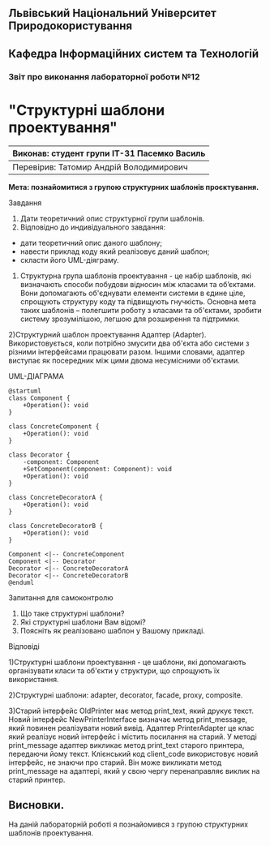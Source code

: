 ## Львівський Національний Університет Природокористування
## Кафедра Інформаційних систем та Технологій



### Звіт про виконання лабораторної роботи №12
# "Структурні шаблони проектування"



| Виконав: студент групи ІТ-31 Пасемко Василь   |
|----------------------------------------------|
| Перевірив: Татомир Андрій Володимирович      |




**Мета: познайомитися з групою структурних шаблонів проєктування.**


Завдання

1. Дати теоретичний опис структурної групи шаблонів.
2. Відповідно до индивідуального завдання:
- дати теоретичний опис даного шаблону;
- навести приклад коду який реалізовує даний шаблон;
- скласти його UML-діяграму.

1) Структурна група шаблонів проектування - це набір 
шаблонів, які визначають способи побудови відносин 
між класами та об’єктами. Вони допомагають об'єднувати 
елементи системи в єдине ціле, спрощують структуру коду 
та підвищують гнучкість. Основна мета таких шаблонів – 
полегшити роботу з класами та об'єктами, зробити систему 
зрозумілішою, легшою для розширення та підтримки.

2)Структурний шаблон проектування Адаптер (Adapter).
Використовується, коли потрібно змусити два об'єкта або 
системи з різними інтерфейсами працювати разом. Іншими 
словами, адаптер виступає як посередник між цими двома 
несумісними об'єктами.

UML-ДІАГРАМА

```mermaid
@startuml
class Component {
    +Operation(): void
}

class ConcreteComponent {
    +Operation(): void
}

class Decorator {
    -component: Component
    +SetComponent(component: Component): void
    +Operation(): void
}

class ConcreteDecoratorA {
    +Operation(): void
}

class ConcreteDecoratorB {
    +Operation(): void
}

Component <|-- ConcreteComponent
Component <|-- Decorator
Decorator <|-- ConcreteDecoratorA
Decorator <|-- ConcreteDecoratorB
@enduml

```

Запитання для самоконтролю
1. Що таке структурні шаблони?
2. Які структурні шаблони Вам відомі?
3. Поясніть як реалізовано шаблон у Вашому прикладі.

Відповіді

1)Структурні шаблони проектування - це шаблони, які 
допомагають організувати класи та об'єкти у структури,
що спрощують їх використання. 

2)Структурні шаблони: adapter, decorator, facade, 
proxy, composite.

3)Старий інтерфейс OldPrinter має метод print_text,
який друкує текст.
Новий інтерфейс NewPrinterInterface визначає метод
print_message, який повинен реалізувати новий вивід.
Адаптер PrinterAdapter це клас який реалізує новий
інтерфейс і містить посилання на старий. У методі 
print_message адаптер викликає метод print_text 
старого принтера, передаючи йому текст.
Клієнський код client_code використовує новий 
інтерфейс, не знаючи про старий. Він може викликати
метод print_message на адаптері, який у свою чергу
перенаправляє виклик на старий принтер.
## Висновки. 

На даній лабораторній роботі я познайомився з групою структурних шаблонів проектування. 
